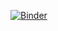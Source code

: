 [![Binder](https://mybinder.org/badge_logo.svg)](https://mybinder.org/v2/gh/thisisrohan/test_binder/master)
